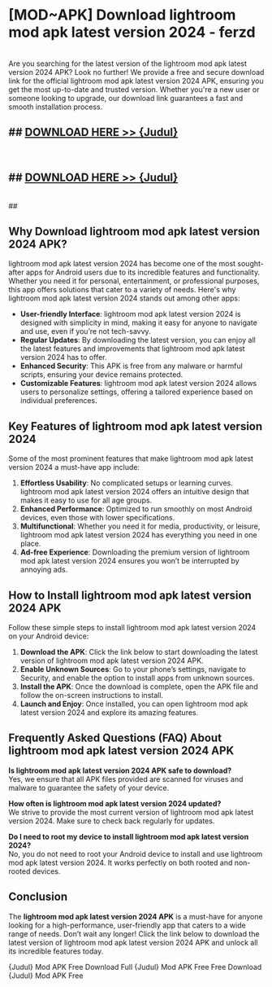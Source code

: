 # [MOD~APK] Download lightroom mod apk latest version 2024 - ferzd <br>
<br>
Are you searching for the latest version of the lightroom mod apk latest version 2024 APK? Look no further! We provide a free and secure download link for the official lightroom mod apk latest version 2024 APK, ensuring you get the most up-to-date and trusted version. Whether you're a new user or someone looking to upgrade, our download link guarantees a fast and smooth installation process.


## ##  [DOWNLOAD HERE >> {Judul}](https://geoflix.me/watch.php?title=lightroom_mod_apk_latest_version_2024&ref=git)
  <br>

##  ## [DOWNLOAD HERE >> {Judul}](https://geoflix.me/watch.php?title=lightroom_mod_apk_latest_version_2024&ref=git)
  <br>
  ##



## Why Download lightroom mod apk latest version 2024 APK?

lightroom mod apk latest version 2024 has become one of the most sought-after apps for Android users due to its incredible features and functionality. Whether you need it for personal, entertainment, or professional purposes, this app offers solutions that cater to a variety of needs. Here's why lightroom mod apk latest version 2024 stands out among other apps:

- **User-friendly Interface**: lightroom mod apk latest version 2024 is designed with simplicity in mind, making it easy for anyone to navigate and use, even if you’re not tech-savvy.
- **Regular Updates**: By downloading the latest version, you can enjoy all the latest features and improvements that lightroom mod apk latest version 2024 has to offer.
- **Enhanced Security**: This APK is free from any malware or harmful scripts, ensuring your device remains protected.
- **Customizable Features**: lightroom mod apk latest version 2024 allows users to personalize settings, offering a tailored experience based on individual preferences.

## Key Features of lightroom mod apk latest version 2024

Some of the most prominent features that make lightroom mod apk latest version 2024 a must-have app include:

1. **Effortless Usability**: No complicated setups or learning curves. lightroom mod apk latest version 2024 offers an intuitive design that makes it easy to use for all age groups.
2. **Enhanced Performance**: Optimized to run smoothly on most Android devices, even those with lower specifications.
3. **Multifunctional**: Whether you need it for media, productivity, or leisure, lightroom mod apk latest version 2024 has everything you need in one place.
4. **Ad-free Experience**: Downloading the premium version of lightroom mod apk latest version 2024 ensures you won’t be interrupted by annoying ads.

## How to Install lightroom mod apk latest version 2024 APK

Follow these simple steps to install lightroom mod apk latest version 2024 on your Android device:

1. **Download the APK**: Click the link below to start downloading the latest version of lightroom mod apk latest version 2024 APK.
2. **Enable Unknown Sources**: Go to your phone’s settings, navigate to Security, and enable the option to install apps from unknown sources.
3. **Install the APK**: Once the download is complete, open the APK file and follow the on-screen instructions to install.
4. **Launch and Enjoy**: Once installed, you can open lightroom mod apk latest version 2024 and explore its amazing features.

## Frequently Asked Questions (FAQ) About lightroom mod apk latest version 2024 APK

**Is lightroom mod apk latest version 2024 APK safe to download?**  
Yes, we ensure that all APK files provided are scanned for viruses and malware to guarantee the safety of your device.

**How often is lightroom mod apk latest version 2024 updated?**  
We strive to provide the most current version of lightroom mod apk latest version 2024. Make sure to check back regularly for updates.

**Do I need to root my device to install lightroom mod apk latest version 2024?**  
No, you do not need to root your Android device to install and use lightroom mod apk latest version 2024. It works perfectly on both rooted and non-rooted devices.

## Conclusion

The **lightroom mod apk latest version 2024 APK** is a must-have for anyone looking for a high-performance, user-friendly app that caters to a wide range of needs. Don’t wait any longer! Click the link below to download the latest version of lightroom mod apk latest version 2024 APK and unlock all its incredible features today.

{Judul} Mod APK Free
Download Full {Judul} Mod APK Free
Free Download {Judul} Mod APK Free


